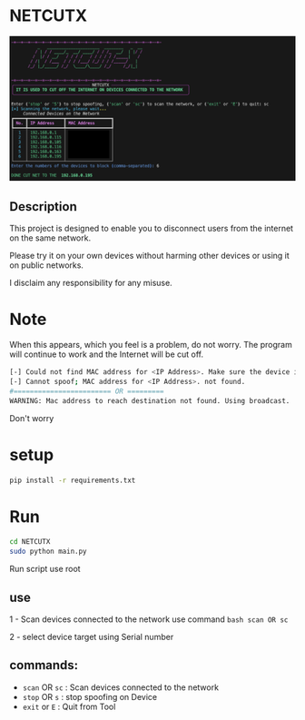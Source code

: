 # NETCUTX
![NETCUTX Banner](image.png)
## Description
This project is designed to enable you to disconnect users from the internet on the same network.

Please try it on your own devices without harming other devices or using it on public networks.

I disclaim any responsibility for any misuse.

# Note
When this appears, which you feel is a problem, do not worry. The program will continue to work and the Internet will be cut off.
```bash
[-] Could not find MAC address for <IP Address>. Make sure the device is connected to the network.
[-] Cannot spoof; MAC address for <IP Address>. not found.
#======================== OR =========
WARNING: Mac address to reach destination not found. Using broadcast.
```
Don't worry


# setup
```bash
pip install -r requirements.txt
```
# Run

```bash
cd NETCUTX
sudo python main.py
```
Run script use root
## use

1 - Scan devices connected to the network
use command ```bash scan OR sc```

2 - select device target using Serial number


## commands:

- `scan` OR `sc` : Scan devices connected to the network
- `stop` OR `s` : stop spoofing on Device
- `exit` or `E` : Quit from Tool
  

